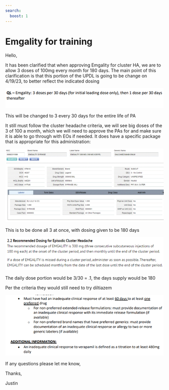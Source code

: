 ```yaml
---
search:
  boost: 1
---
```


# Emgality for training

Hello,

It has been clarified that when approving Emgality for cluster HA, we are to allow 3 doses of 100mg every month for 180 days.
The main point of this clarification is that this portion of the UPDL is going to be change on 4/19/23, to better reflect the indicated dosing

![Alt text](emgality_1.png)

This will be changed to 3 every 30 days for the entire life of PA
 
It still must follow the cluster headache criteria, we will see big doses of the 3 of 100 a month, which we will need to approve the PAs for and make sure it is able to go through with EOs if needed. It does have a specific package that is appropriate for this administration:

![Alt text](emgality_2.png)

This is to be done all 3 at once, with dosing given to be 180 days

![Alt text](emgality_3.png)

The daily dose portion would be 3/30 = .1, the days supply would be 180
 
Per the criteria they would still need to try diltiazem

![Alt text](emgality_4.png)

If any questions please let me know, 

Thanks,

Justin
